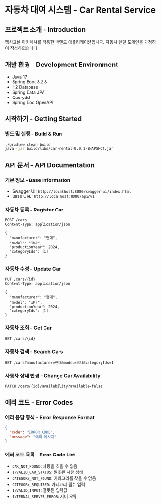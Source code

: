 # 자동차 대여 시스템 - Car Rental Service

## 프로젝트 소개 - Introduction
헥사고날 아키텍쳐를 적용한 백엔드 애플리케이션입니다.
자동차 렌탈 도메인을 가정하여 작성하였습니다.

## 개발 환경 - Development Environment
* Java 17
* Spring Boot 3.2.3
* H2 Database
* Spring Data JPA
* Querydsl
* Spring Doc OpenAPI

## 시작하기 - Getting Started

### 빌드 및 실행 - Build & Run
```bash
./gradlew clean build
java -jar build/libs/car-rental-0.0.1-SNAPSHOT.jar
```

## API 문서 - API Documentation

### 기본 정보 - Base Information
* Swagger UI: `http://localhost:8080/swagger-ui/index.html`
* Base URL: `http://localhost:8080/api/v1`

### 자동차 등록 - Register Car
```http
POST /cars
Content-Type: application/json

{
  "manufacturer": "현대",
  "model": "코나",
  "productionYear": 2024,
  "categoryIds": [1]
}
```

### 자동차 수정 - Update Car
```http
PUT /cars/{id}
Content-Type: application/json

{
  "manufacturer": "현대",
  "model": "코나",
  "productionYear": 2024,
  "categoryIds": [1]
}
```

### 자동차 조회 - Get Car
```http
GET /cars/{id}
```

### 자동차 검색 - Search Cars
```http
GET /cars?manufacturer=현대&model=코나&categoryIds=1
```

### 자동차 상태 변경 - Change Car Availability
```http
PATCH /cars/{id}/availability?available=false
```

## 에러 코드 - Error Codes

### 에러 응답 형식 - Error Response Format
```json
{
  "code": "ERROR_CODE",
  "message": "에러 메시지"
}
```

### 에러 코드 목록 - Error Code List
* `CAR_NOT_FOUND`: 차량을 찾을 수 없음
* `INVALID_CAR_STATUS`: 잘못된 차량 상태
* `CATEGORY_NOT_FOUND`: 카테고리를 찾을 수 없음
* `CATEGORY_REQUIRED`: 카테고리 필수 입력
* `INVALID_INPUT`: 잘못된 입력값
* `INTERNAL_SERVER_ERROR`: 서버 오류
